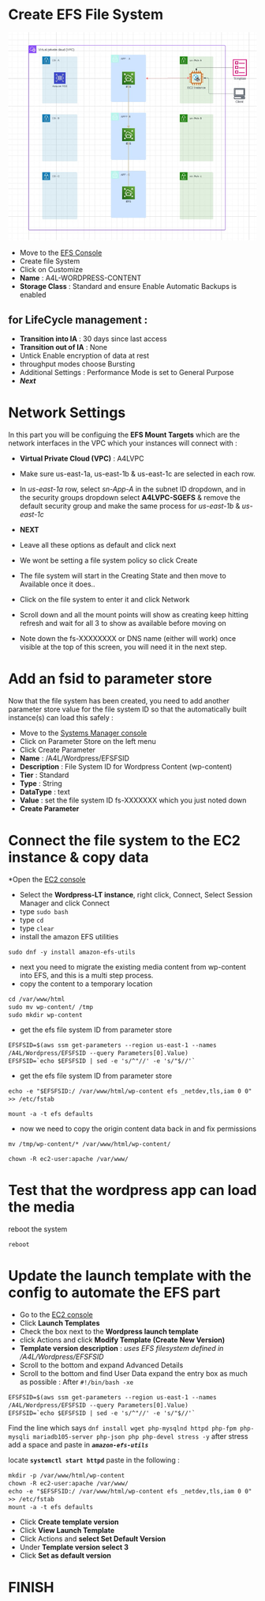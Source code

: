 # Create EFS File System

![EFS_Wp_APP](./assets/EFS_WP_APP.jpg)


* Move to the [EFS Console](https://console.aws.amazon.com/efs/home?region=us-east-1#/get-started)
* Create file System 
* Click on Customize
* **Name** : A4L-WORDPRESS-CONTENT
* **Storage Class** : Standard and ensure Enable Automatic Backups is enabled 
## for LifeCycle management : 
* **Transition into IA** : 30 days since last access
* **Transition out of IA** : None
* Untick Enable encryption of data at rest
* throughput modes choose Bursting
* Additional Settings : Performance Mode is set to General Purpose
* ***Next***

# Network Settings
In this part you will be configuing the **EFS Mount Targets** which are the network interfaces in the VPC which your instances will connect with : 

* **Virtual Private Cloud (VPC)** : A4LVPC
* Make sure us-east-1a, us-east-1b & us-east-1c are selected in each row.
* In *us-east-1a* row, select *sn-App-A* in the subnet ID dropdown, and in the security groups dropdown select **A4LVPC-SGEFS** & remove the default security group and make the same process for *us-east-1b* & *us-east-1c*
* **NEXT**

* Leave all these options as default and click next
* We wont be setting a file system policy so click Create
* The file system will start in the Creating State and then move to Available once it does..
* Click on the file system to enter it and click Network
* Scroll down and all the mount points will show as creating keep hitting refresh and wait for all 3 to show as available before moving on
* Note down the fs-XXXXXXXX or DNS name (either will work) once visible at the top of this screen, you will need it in the next step.

# Add an fsid to parameter store
Now that the file system has been created, you need to add another parameter store value for the file system ID so that the automatically built instance(s) can load this safely : 
* Move to the [Systems Manager console](https://console.aws.amazon.com/systems-manager/home?region=us-east-1#)
* Click on Parameter Store on the left menu
* Click Create Parameter
* **Name** : /A4L/Wordpress/EFSFSID
* **Description** : File System ID for Wordpress Content (wp-content)
* **Tier** : Standard
* **Type** : String
* **DataType** : text
* **Value** : set the file system ID fs-XXXXXXX which you just noted down
* **Create Parameter** 

# Connect the file system to the EC2 instance & copy data

*Open the [EC2 console](https://console.aws.amazon.com/ec2/v2/home?region=us-east-1#Instances:sort=desc:tag:Name)
* Select the **Wordpress-LT instance**, right click, Connect, Select Session Manager and click Connect
* type ```sudo bash```
* type ```cd``` 
* type ```clear``` 
* install the amazon EFS utilities 
```
sudo dnf -y install amazon-efs-utils
```
* next you need to migrate the existing media content from wp-content into EFS, and this is a multi step process.
* copy the content to a temporary location
```
cd /var/www/html
sudo mv wp-content/ /tmp
sudo mkdir wp-content
```
* get the efs file system ID from parameter store
```
EFSFSID=$(aws ssm get-parameters --region us-east-1 --names /A4L/Wordpress/EFSFSID --query Parameters[0].Value)
EFSFSID=`echo $EFSFSID | sed -e 's/^"//' -e 's/"$//'`
```
* get the efs file system ID from parameter store
```
echo -e "$EFSFSID:/ /var/www/html/wp-content efs _netdev,tls,iam 0 0" >> /etc/fstab
```
```
mount -a -t efs defaults
```
* now we need to copy the origin content data back in and fix permissions
```
mv /tmp/wp-content/* /var/www/html/wp-content/
```
```
chown -R ec2-user:apache /var/www/
```
# Test that the wordpress app can load the media

reboot the system 
```
reboot
```

# Update the launch template with the config to automate the EFS part

* Go to the [EC2 console](https://console.aws.amazon.com/ec2/v2/home?region=us-east-1#Home:)
* Click **Launch Templates**
* Check the box next to the **Wordpress launch template**
* click Actions and click **Modify Template (Create New Version)**
* **Template version description** : *uses EFS filesystem defined in /A4L/Wordpress/EFSFSID*
* Scroll to the bottom and expand Advanced Details
* Scroll to the bottom and find User Data expand the entry box as much as possible : 
    After ```#!/bin/bash -xe```

```
EFSFSID=$(aws ssm get-parameters --region us-east-1 --names /A4L/Wordpress/EFSFSID --query Parameters[0].Value)
EFSFSID=`echo $EFSFSID | sed -e 's/^"//' -e 's/"$//'`
```
Find the line which says 
```dnf install wget php-mysqlnd httpd php-fpm php-mysqli mariadb105-server php-json php php-devel stress -y``` 
after stress add a space and paste in ***```amazon-efs-utils```***

locate **```systemctl start httpd```**
paste in the following :
```
mkdir -p /var/www/html/wp-content
chown -R ec2-user:apache /var/www/
echo -e "$EFSFSID:/ /var/www/html/wp-content efs _netdev,tls,iam 0 0" >> /etc/fstab
mount -a -t efs defaults
```
* Click **Create template version**
* Click **View Launch Template**
* Click Actions and **select Set Default Version**
* Under **Template version select 3**
* Click **Set as default version**

# FINISH
